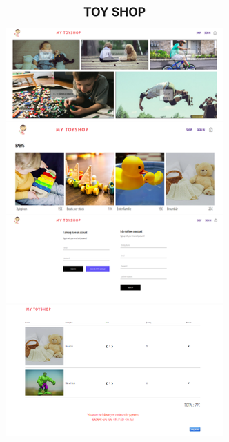 

<h1 align="center">
  TOY SHOP
</h1>

![](src/assets/github_images/mainpage.png)
![](src/assets/github_images/shoppage.png)
![](src/assets/github_images/sign-in-sign-up.png)
![](src/assets/github_images/checkoutpage.png)
